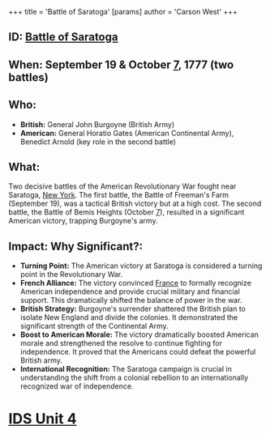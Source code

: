 +++
 title = 'Battle of Saratoga'
[params]
	author = 'Carson West'
+++
## ID: [Battle of Saratoga](./../battle-of-saratoga/) 
## When: September 19 & October [7](./../7/), 1777 (two battles)

## Who:
* **British:** General John Burgoyne (British Army)
* **American:**  General Horatio Gates (American Continental Army), Benedict Arnold (key role in the second battle)

## What:
Two decisive battles of the American Revolutionary War fought near Saratoga, [New York](./../new-york/).  The first battle, the Battle of Freeman's Farm (September 19), was a tactical British victory but at a high cost. The second battle, the Battle of Bemis Heights (October [7](./../7/)), resulted in a significant American victory, trapping Burgoyne's army.

## Impact: Why Significant?:

* **Turning Point:** The American victory at Saratoga is considered a turning point in the Revolutionary War.
* **French Alliance:**  The victory convinced [France](./../france/) to formally recognize American independence and provide crucial military and financial support. This dramatically shifted the balance of power in the war.
* **British Strategy:** Burgoyne's surrender shattered the British plan to isolate New England and divide the colonies.  It demonstrated the significant strength of the Continental Army.
* **Boost to American Morale:** The victory dramatically boosted American morale and strengthened the resolve to continue fighting for independence.  It proved that the Americans could defeat the powerful British army.
* **International Recognition:** The Saratoga campaign is crucial in understanding the shift from a colonial rebellion to an internationally recognized war of independence.


# [IDS Unit 4](./../ids-unit-4/)
